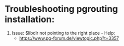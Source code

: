 # Troubleshooting pgrouting installation:
  1. Issue: $libdir not pointing to the right place
    - Help:
      - https://www.pg-forum.de/viewtopic.php?t=3357 
